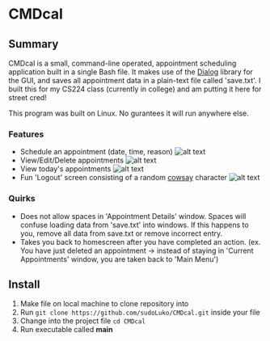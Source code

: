# CMDcal

## Summary

CMDcal is a small, command-line operated, appointment scheduling application built in a single Bash file. It makes use of the [Dialog](https://linux.die.net/man/1/dialog) library for the GUI, and saves all appointment data in a plain-text file called 'save.txt'. I built this for my CS224 class (currently in college) and am putting it here for street cred!

This program was built on Linux. No gurantees it will run anywhere else.

### Features
- Schedule an appointment (date, time, reason)
![alt text](https://github.com/lukeolson0/CMDcal/blob/main/img/calendar.jpg?raw=true)
- View/Edit/Delete appointments
![alt text](https://github.com/lukeolson0/CMDcal/blob/main/img/stuff.jpg?raw=true)
- View today's appointments
![alt text](https://github.com/lukeolson0/CMDcal/blob/main/img/today.jpg?raw=true)
- Fun 'Logout' screen consisting of a random [cowsay](https://github.com/schacon/cowsay) character
![alt text](https://github.com/lukeolson0/CMDcal/blob/main/img/turkey.jpg?raw=true)

### Quirks
- Does not allow spaces in 'Appointment Details' window. Spaces will confuse loading data from 'save.txt' into windows. If this happens to you, remove all data from save.txt or remove incorrect entry. 
- Takes you back to homescreen after you have completed an action. (ex. You have just deleted an appointment -> instead of staying in 'Current Appointments' window, you are taken back to 'Main Menu')

## Install
1. Make file on local machine to clone repository into
2. Run `git clone https://github.com/sudoLuko/CMDcal.git` inside your file
3. Change into the project file `cd CMDcal`
4. Run executable called **main**
